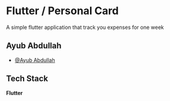 
# Flutter / Personal Card

A simple flutter application that track you expenses for one week


## Ayub Abdullah

- [@Ayub Abdullah](https://www.github.com/ayubabdullah)


## Tech Stack

**Flutter**


